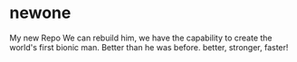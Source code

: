 # newone
My new  Repo
We can rebuild him, we have the capability to create the world's first bionic man. Better than he was before.
better, stronger, faster!